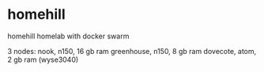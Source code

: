 # homehill

homehill homelab with docker swarm

3 nodes: 
nook, n150, 16 gb ram
greenhouse, n150, 8 gb ram
dovecote, atom, 2 gb ram (wyse3040)


